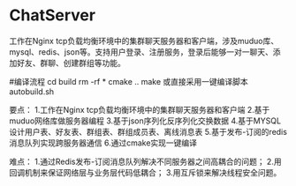 # ChatServer
工作在Nginx tcp负载均衡环境中的集群聊天服务器和客户端，涉及muduo库、mysql、redis、json等。支持用户登录、注册服务，登录后能够一对一聊天、添加好友、群聊、创建群组等功能。

#编译流程 
cd build 
rm -rf * 
cmake .. 
make 
或直接采用一键编译脚本autobuild.sh

要点：
1.工作在Nginx tcp负载均衡环境中的集群聊天服务器和客户端
2.基于muduo网络库做服务器编程
3.基于json序列化反序列化交换数据
4.基于MYSQL设计用户表、好友表、群组表、群组成员表、离线消息表
5.基于发布-订阅的redis消息队列实现跨服务器通信
6.通过cmake实现一键编译

难点：
1.通过Redis发布-订阅消息队列解决不同服务器之间高耦合的问题；
2.用回调机制来保证网络层与业务层代码低耦合； 
3.用互斥锁来解决线程安全问题。
